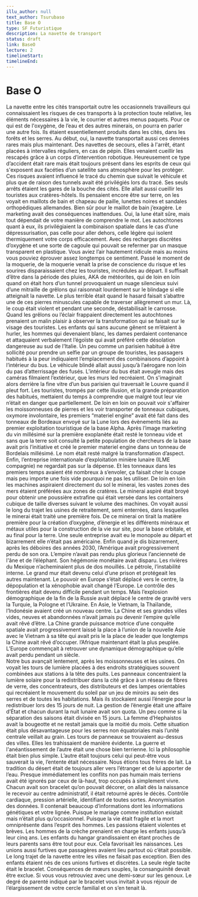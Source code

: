 ```yaml
---
illu_author: null
text_author: Tsurubaso
title: Base O
type: SF Futuristique
description: La navette de transport
status: draft
link: BaseO
lecture: 2
timelineStart:
timelineEnd: 
---
```


# Base O

La navette entre les cités transportait outre les occasionnels travailleurs qui connaissaient les risques de ces transports à la protection toute relative, les éléments nécessaires à la vie, le courrier et autres menus paquets.
Pour ce qui est de l'oxygène, de l’eau et des autres minerais, on pourra en parler une autre fois. Ils étaient essentiellement produits dans les cités, dans les forêts et les serres. Au début, oui, la navette transportait aussi ces denrées rares mais plus maintenant. Des navettes de secours, elles à l'arrêt, étant placées à intervalles réguliers, en cas de pépin. Elles venaient cueillir les rescapés grâce à un corps d’intervention robotique. Heureusement ce type d’accident était rare mais était toujours présent dans les esprits de ceux qui s'exposent aux facéties d’un satellite sans atmosphère pour les protéger. Ces risques avaient influencé le tracé du chemin que suivait le véhicule et plus que de raison des tunnels avait été privilégiés lors du tracé. Ses seuls arrêts étaient les gares de la bouche des cités. Elle allait aussi cueillir les touristes aux cratères-hôtels. Ils pensaient encore être sur terre, on les voyait en maillots de bain et chapeau de paille, lunettes noires et sandales orthopédiques allemandes. Bien sûr pour le maillot de bain j’exagère. Le marketing avait des conséquences inattendues. Oui, la lune était sûre, mais tout dépendait de votre manière de comprendre le mot. Les autochtones quant à eux, ils privilégiaient la combinaison spatiale dans le cas d’une dépressurisation, pas celle pour aller dehors, celle légère qui isolent thermiquement votre corps efficacement. Avec des recharges discrètes d’oxygène et une sorte de cagoule qui pouvait se refermer par un masque transparent en plastique. Vous aviez l’air hautement ridicule mais au moins vous pouviez éprouver assez longtemps ce sentiment. Passé le moment de la moquerie, de la moquerie venait la prise de conscience du risque et les sourires disparaissaient chez les touristes, incrédules au départ. Il suffisait d’être dans la période des pluies, AKA de météorites, qui de loin en loin quand on était hors d’un tunnel provoquaient un nuage silencieux suivi d’une mitraille de grêlons qui raisonnait lourdement sur le blindage si elle atteignait la navette. Le plus terrible était quand le hasard faisait s’abattre une de ces pierres minuscules capable de traverser allègrement un mur. Là, le coup était violent et pendant une seconde, déstabilisait le carrosse. Quand les grêlons ou l’éclair frappaient directement les autochtones prenaient un malin plaisir à observer la transformation qui se faisait sur le visage des touristes. Les enfants qui sans aucune gênent se m’étaient à hurler, les hommes qui devenaient blanc, les dames perdaient contenance et attaquaient verbalement l’égoïste qui avait préféré cette désolation dangereuse au sud de l’Italie. Un peu comme un parisien habitué à être sollicité pour prendre un selfie par un groupe de touristes, les passagers habitués à la peur indiquaient l’emplacement des combinaisons d’appoint à l’intérieur du bus. Le véhicule blindé allait aussi jusqu’à l’aérogare non loin du pas d’atterrissage des fusés. L’intérieur du bus était aveugle mais des caméras filmaient l’extérieur, que les murs led recréaient. On s'imaginait alors derrière la fine vitre d’un bus parisien qui traversait le Louvre quand il pleut fort. Les touristes, trompés par cette illusion, et la grande préparation des habitués, mettaient du temps à comprendre que malgré tout leur vie n’était en danger que partiellement. De loin en loin on pouvait voir s'affairer les moissonneuses de pierres et les voir transporter de tonneaux cubiques, oxymore involontaire, les premiers “materiel engine” avait été fait dans des tonneaux de Bordeaux envoyé sur la Lune lors des évènements liés au premier exploitation touristique de la base Alpha. Après l’image marketing du vin millésimé sur la première exoplanète était resté le tonneau vide et sans que la terre soit consulté la petite population de chercheurs de la base avait pris l’initiative et créé le premier materiel engine dans un tonneau de Bordelais millésimé. Le nom était resté malgré la transformation d’aspect. Enfin, l’entreprise internationale d’exploitation minière lunaire (ILME compagnie) ne regardait pas sur la dépense. Et les tonneaux dans les premiers temps avaient été nombreux à s’envoler, ça faisait cher la coupe mais peu importe une fois vide pourquoi ne pas les utiliser. De loin en loin les machines aspiraient directement du sol le minerai, les vastes zones des mers étaient préférées aux zones de cratères. Le minerai aspiré était broyé pour obtenir une poussière extrafine qui était versée dans les containers cubique de taille diverses suivant le volume des machines. On voyait aussi le long du trajet les usines de retraitement, semi enterrées, dans lesquelles le minerai était traité une première fois. De ce minerai on tirait la matière première pour la création d’oxygène, d’énergie et les différents minéraux et métaux utiles pour la construction de la vie sur site, pour la base orbitale, et au final pour la terre. Une seule  entreprise avait eu le monopole au départ et bizarrement elle n’était pas américaine. Enfin quand je dis bizarrement, après les déboires des années 2030, l’Amérique avait progressivement perdu de son ora. L’empire n’avait pas rendu plus glorieux l’ancienneté de l'âne et de l’éléphant. Son hégémonie monétaire avait disparu. Les rivières du Mexique n’acheminaient plus de dos mouillés. Le pétrole, l’instabilité interne. Le grand mur était devenu celui d’une prison et protégeait les autres maintenant. Le pouvoir en Europe s’était déplacé vers le centre, la dépopulation et la xénophobie avait changé l’Europe. Le contrôle des frontières était devenu difficile pendant un temps. Mais l’explosion démographique de la fin de la Russie avait déplacé le centre de gravité vers la Turquie, la Pologne et l’Ukraine. En Asie, le Vietnam, la Thaïlande, l’Indonésie avaient créé un nouveau centre. La Chine et ses grandes villes vides, neuves et abandonnées n’avait jamais pu devenir l’empire qu’elle avait rêvé d’être. La Chine grande puissance motrice d’une conquête spatiale avait progressivement laissé la place à l’union de la nouvelle Asie avec le Vietnam à sa tête qui avait pris le la place de leader que longtemps la Chine avait rêvé d’occuper. l’Afrique maintenant était la plus peuplée. L’Europe commençait à retrouver une dynamique démographique qu’elle avait perdu pendant un siècle.   
Notre bus avançait lentement, après les moissonneuses et les usines. On voyait les tours de lumière placées à des endroits stratégiques souvent combinées aux stations à la tête des puits. Les panneaux concentraient la lumière solaire pour la redistribuer dans la cité grâce à un réseau de fibres de verre, des concentrateurs, des distributeurs et des lampes orientables qui recréaient le mouvement du soleil par un jeu de miroirs au sein des serres et de toutes les habitations. Mais ils stockaient aussi l’énergie pour la redistribuer lors des 15 jours de nuit. La gestion de l’énergie était une affaire d’État et chacun durant la nuit lunaire avait son quota. Un peu comme si la séparation des saisons était divisée en 15 jours. La femme d’Hephaistos  avait la bougeotte et ne restait jamais que la moitié du mois. Cette situation était plus désavantageuse pour les serres non équatoriales mais l’unité centrale veillait au grain. Les tours de panneaux se trouvaient au-dessus des villes. Elles les trahissaient de manière évidente. La guerre et l'anéantissement de l’autre était une chose bien terrienne. Ici la philosophie était bien plus simple. L’autre était toujours celui qui peut-être vous sauverait la vie, l’entente était nécessaire. Nous étions tous frères de lait. La tradition du désert était de toujours aller vers l’étranger et de lui apporter de l’eau. Presque immédiatement les conflits non pas humain mais terriens avait été ignorés par ceux de là-haut, trop occupés à simplement vivre.   
Chacun avait son bracelet qu’on pouvait décorer, on allait dès la naissance le recevoir au centre administratif, il était retourné après le décès. Contrôle cardiaque, pression artérielle, identifiant de toutes sortes. Anonymisation des données. Il contenait beaucoup d’informations dont les informations génétiques et votre lignée. Puisque le mariage comme institution existait mais n’était plus qu’occasionnel. Puisque la vie était fragile et la mort omniprésente dans l’esprit des hommes. Les passions étaient violentes et brèves. Les hommes de la crèche prenaient en charge les enfants jusqu’à leur cinq ans. Les enfants du hangar grandissaient en étant proches de leurs parents sans être tout pour eux. Cela favorisait les naissances. Les unions aussi furtives que passagères avaient lieu partout où c’était possible. Le long trajet de la navette entre les villes ne faisait pas exception. Bien des enfants étaient nés de ces unions furtives et discrètes. La seule règle tacite était le bracelet. Conséquences de mœurs souples, la consanguinité devait être exclue. Si vous vous retrouviez avec une demi-sœur sur les genoux. Le degré de parenté indiqué par le bracelet vous invitait à vous réjouir de l’élargissement de votre cercle familial et on s’en tenait là.

